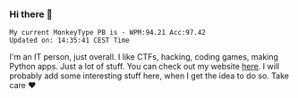 ### Hi there 👋
<!-- PB START -->
```
My current MonkeyType PB is - WPM:94.21 Acc:97.42
Updated on: 14:35:41 CEST Time
```
<!-- PB END -->
I'm an IT person, just overall. I like CTFs, hacking, coding games, making Python apps. Just a lot of stuff.
You can check out my website [here](https://skill3472.github.io/).
I will probably add some interesting stuff here, when I get the idea to do so. Take care ❤️
